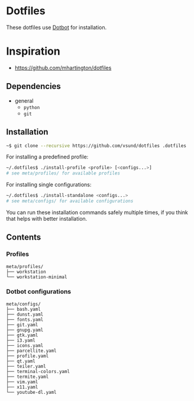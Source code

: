 # Dotfiles

These dotfiles use [Dotbot](https://github.com/anishathalye/dotbot) for installation.

# Inspiration
- https://github.com/mhartington/dotfiles


## Dependencies

* general
    * `python`
    * `git`

## Installation

```bash
~$ git clone --recursive https://github.com/vsund/dotfiles .dotfiles
```

For installing a predefined profile:

```bash
~/.dotfiles$ ./install-profile <profile> [<configs...>]
# see meta/profiles/ for available profiles
```

For installing single configurations:

```bash
~/.dotfiles$ ./install-standalone <configs...>
# see meta/configs/ for available configurations
```

You can run these installation commands safely multiple times, if you think that helps with better installation.


## Contents

### Profiles

```
meta/profiles/
├── workstation
└── workstation-minimal
```

### Dotbot configurations

```
meta/configs/
├── bash.yaml
├── dunst.yaml
├── fonts.yaml
├── git.yaml
├── gnupg.yaml
├── gtk.yaml
├── i3.yaml
├── icons.yaml
├── parcellite.yaml
├── profile.yaml
├── qt.yaml
├── teiler.yaml
├── terminal-colors.yaml
├── termite.yaml
├── vim.yaml
├── x11.yaml
└── youtube-dl.yaml
```
